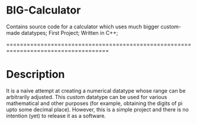 # BIG-Calculator

Contains source code for a calculator which uses much bigger custom-made datatypes;
First Project; Written in C++;

====================================================================================

# Description

It is a naive attempt at creating a numerical datatype whose range can be arbitrarily adjusted. This custom datatype can be used for various mathematical and other purposes (for example, obtaining the digits of pi upto some decimal place). However, this is a simple project and there is no intention (yet) to release it as a software.

